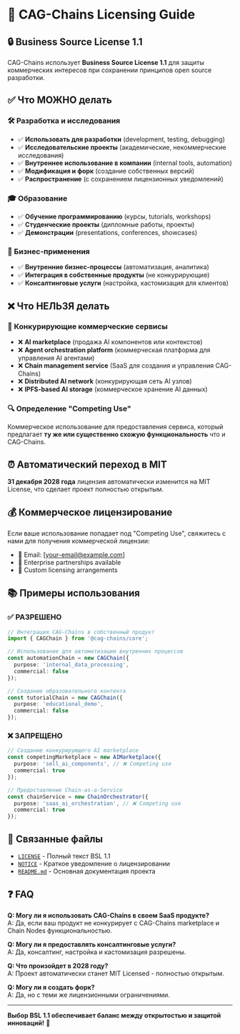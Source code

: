 # 📄 CAG-Chains Licensing Guide

## 🔒 Business Source License 1.1

CAG-Chains использует **Business Source License 1.1** для защиты коммерческих интересов при сохранении принципов open source разработки.

## ✅ Что МОЖНО делать

### 🛠️ Разработка и исследования
- ✅ **Использовать для разработки** (development, testing, debugging)
- ✅ **Исследовательские проекты** (академические, некоммерческие исследования)
- ✅ **Внутреннее использование в компании** (internal tools, automation)
- ✅ **Модификация и форк** (создание собственных версий)
- ✅ **Распространение** (с сохранением лицензионных уведомлений)

### 🎓 Образование
- ✅ **Обучение программированию** (курсы, tutorials, workshops)
- ✅ **Студенческие проекты** (дипломные работы, проекты)
- ✅ **Демонстрации** (presentations, conferences, showcases)

### 💼 Бизнес-применения
- ✅ **Внутренние бизнес-процессы** (автоматизация, аналитика)
- ✅ **Интеграция в собственные продукты** (не конкурирующие)
- ✅ **Консалтинговые услуги** (настройка, кастомизация для клиентов)

## ❌ Что НЕЛЬЗЯ делать

### 🚫 Конкурирующие коммерческие сервисы
- ❌ **AI marketplace** (продажа AI компонентов или контекстов)
- ❌ **Agent orchestration platform** (коммерческая платформа для управления AI агентами)
- ❌ **Chain management service** (SaaS для создания и управления CAG-Chains)
- ❌ **Distributed AI network** (конкурирующая сеть AI узлов)
- ❌ **IPFS-based AI storage** (коммерческое хранение AI данных)

### 🔍 Определение "Competing Use"
Коммерческое использование для предоставления сервиса, который предлагает **ту же или существенно схожую функциональность** что и CAG-Chains.

## ⏰ Автоматический переход в MIT

**31 декабря 2028 года** лицензия автоматически изменится на MIT License, что сделает проект полностью открытым.

## 💰 Коммерческое лицензирование

Если ваше использование попадает под "Competing Use", свяжитесь с нами для получения коммерческой лицензии:
- 📧 Email: [your-email@example.com]
- 💼 Enterprise partnerships available
- 🤝 Custom licensing arrangements

## 📚 Примеры использования

### ✅ РАЗРЕШЕНО

```typescript
// Интеграция CAG-Chains в собственный продукт
import { CAGChain } from '@cag-chains/core';

// Использование для автоматизации внутренних процессов
const automationChain = new CAGChain({
  purpose: 'internal_data_processing',
  commercial: false
});

// Создание образовательного контента
const tutorialChain = new CAGChain({
  purpose: 'educational_demo',
  commercial: false
});
```

### ❌ ЗАПРЕЩЕНО

```typescript
// Создание конкурирующего AI marketplace
const competingMarketplace = new AIMarketplace({
  purpose: 'sell_ai_components', // ❌ Competing use
  commercial: true
});

// Предоставление Chain-as-a-Service
const chainService = new ChainOrchestrator({
  purpose: 'saas_ai_orchestration', // ❌ Competing use
  commercial: true
});
```

## 🔗 Связанные файлы

- [`LICENSE`](LICENSE) - Полный текст BSL 1.1
- [`NOTICE`](NOTICE) - Краткое уведомление о лицензировании
- [`README.md`](README.md) - Основная документация проекта

## ❓ FAQ

**Q: Могу ли я использовать CAG-Chains в своем SaaS продукте?**  
A: Да, если ваш продукт не конкурирует с CAG-Chains marketplace и Chain Nodes функциональностью.

**Q: Могу ли я предоставлять консалтинговые услуги?**  
A: Да, консалтинг, настройка и кастомизация разрешены.

**Q: Что произойдет в 2028 году?**  
A: Проект автоматически станет MIT Licensed - полностью открытым.

**Q: Могу ли я создать форк?**  
A: Да, но с теми же лицензионными ограничениями.

---

**Выбор BSL 1.1 обеспечивает баланс между открытостью и защитой инноваций!** 🚀 